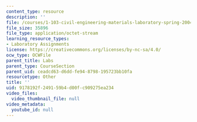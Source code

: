 ```yaml
---
content_type: resource
description: ''
file: /courses/1-103-civil-engineering-materials-laboratory-spring-2004/9178192f249159b4d00fc909275ea234_GroupB1.zip
file_size: 35896
file_type: application/octet-stream
learning_resource_types:
- Laboratory Assignments
license: https://creativecommons.org/licenses/by-nc-sa/4.0/
ocw_type: OCWFile
parent_title: Labs
parent_type: CourseSection
parent_uid: ceadcd63-d6dd-fe94-8798-195723bb10fa
resourcetype: Other
title: ''
uid: 9178192f-2491-59b4-d00f-c909275ea234
video_files:
  video_thumbnail_file: null
video_metadata:
  youtube_id: null
---
```

